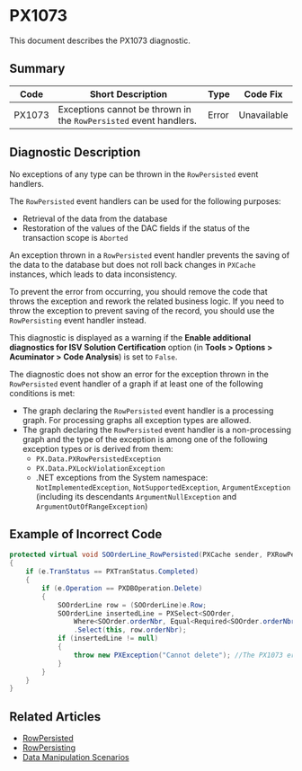 # PX1073
This document describes the PX1073 diagnostic.

## Summary

| Code   | Short Description                                                 | Type  | Code Fix    | 
| ------ | ----------------------------------------------------------------- | ----- | ----------- | 
| PX1073 | Exceptions cannot be thrown in the `RowPersisted` event handlers. | Error | Unavailable |

## Diagnostic Description
No exceptions of any type can be thrown in the `RowPersisted` event handlers. 

The `RowPersisted` event handlers can be used for the following purposes:

 - Retrieval of the data from the database
 - Restoration of the values of the DAC fields if the status of the transaction scope is `Aborted`

An exception thrown in a `RowPersisted` event handler prevents the saving of the data to the database but does not roll back changes in `PXCache` instances, which leads to data inconsistency.

To prevent the error from occurring, you should remove the code that throws the exception and rework the related business logic. If you need to throw the exception to prevent saving of the record, you should use the `RowPersisting` event handler instead.

This diagnostic is displayed as a warning if the **Enable additional diagnostics for ISV Solution Certification** option (in **Tools > Options > Acuminator > Code Analysis**) is set to `False`.

The diagnostic does not show an error for the exception thrown in the `RowPersisted` event handler of a graph if at least one of the following conditions is met:
  - The graph declaring the `RowPersisted` event handler is a processing graph. For processing graphs all exception types are allowed.
  - The graph declaring the `RowPersisted` event handler is a non-processing graph and the type of the exception is among one of the following exception types or is derived from them:
     - `PX.Data.PXRowPersistedException`
     - `PX.Data.PXLockViolationException`
     - .NET exceptions from the System namespace: `NotImplementedException`, `NotSupportedException`, `ArgumentException` (including its descendants `ArgumentNullException` and `ArgumentOutOfRangeException`)
 
## Example of Incorrect Code

```C#
protected virtual void SOOrderLine_RowPersisted(PXCache sender, PXRowPersistedEventArgs e)
{
    if (e.TranStatus == PXTranStatus.Completed)
    {
        if (e.Operation == PXDBOperation.Delete)
        {
            SOOrderLine row = (SOOrderLine)e.Row;
            SOOrderLine insertedLine = PXSelect<SOOrder,
                Where<SOOrder.orderNbr, Equal<Required<SOOrder.orderNbr>>>>
                .Select(this, row.orderNbr);
            if (insertedLine != null)
            {
                throw new PXException("Cannot delete"); //The PX1073 error is displayed for this line.
            }
        }
    }
}
```

## Related Articles

 - [RowPersisted](https://help.acumatica.com/Help?ScreenId=ShowWiki&pageid=ac686a56-ea6d-5ece-1063-a2842fb9aaa0)
 - [RowPersisting](https://help.acumatica.com/Help?ScreenId=ShowWiki&pageid=d302caf7-87a4-d7e4-65b3-c463f4d62ee3)
 - [Data Manipulation Scenarios](https://help.acumatica.com/Help?ScreenId=ShowWiki&pageid=d9cf6274-f5c8-43e7-9d13-9b423113d67e)